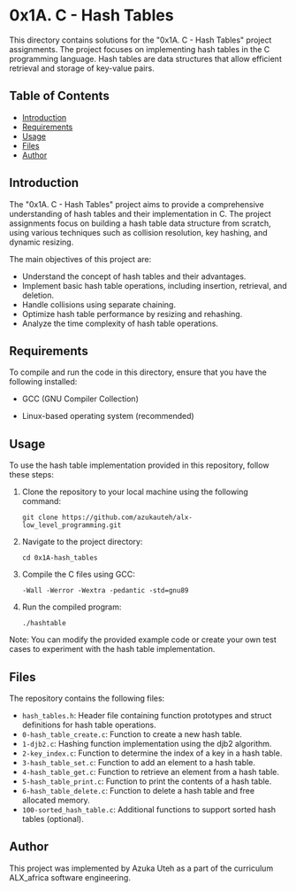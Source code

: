 # 0x1A. C - Hash Tables

This directory contains solutions for the "0x1A. C - Hash Tables" project assignments. The project focuses on implementing hash tables in the C programming language. Hash tables are data structures that allow efficient retrieval and storage of key-value pairs.

## Table of Contents

- [Introduction](#introduction)
- [Requirements](#requirements)
- [Usage](#usage)
- [Files](#files)
- [Author](#author)

## Introduction

The "0x1A. C - Hash Tables" project aims to provide a comprehensive understanding of hash tables and their implementation in C. The project assignments focus on building a hash table data structure from scratch, using various techniques such as collision resolution, key hashing, and dynamic resizing.

The main objectives of this project are:

- Understand the concept of hash tables and their advantages.
- Implement basic hash table operations, including insertion, retrieval, and deletion.
- Handle collisions using separate chaining.
- Optimize hash table performance by resizing and rehashing.
- Analyze the time complexity of hash table operations.

## Requirements

To compile and run the code in this directory, ensure that you have the following installed:

- GCC (GNU Compiler Collection)

- Linux-based operating system (recommended)


## Usage

To use the hash table implementation provided in this repository, follow these steps:

1. Clone the repository to your local machine using the following command:

   ```
   git clone https://github.com/azukauteh/alx-low_level_programming.git
   ```

2. Navigate to the project directory:

   ```
   cd 0x1A-hash_tables
   ```

3. Compile the C files using GCC:

   ```
   -Wall -Werror -Wextra -pedantic -std=gnu89
   ```

4. Run the compiled program:

   ```
   ./hashtable
   ```

Note: You can modify the provided example code or create your own test cases to experiment with the hash table implementation.

## Files

The repository contains the following files:

- `hash_tables.h`: Header file containing function prototypes and struct definitions for hash table operations.
- `0-hash_table_create.c`: Function to create a new hash table.
- `1-djb2.c`: Hashing function implementation using the djb2 algorithm.
- `2-key_index.c`: Function to determine the index of a key in a hash table.
- `3-hash_table_set.c`: Function to add an element to a hash table.
- `4-hash_table_get.c`: Function to retrieve an element from a hash table.
- `5-hash_table_print.c`: Function to print the contents of a hash table.
- `6-hash_table_delete.c`: Function to delete a hash table and free allocated memory.
- `100-sorted_hash_table.c`: Additional functions to support sorted hash tables (optional).

## Author

This project was implemented by Azuka Uteh  as a part of the curriculum  ALX_africa software engineering.

